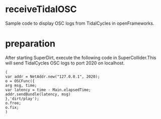 # receiveTidalOSC

Sample code to display OSC logs from TidalCycles in openFrameworks.

# preparation

After starting SuperDirt, execute the following code in SuperCollider.This will send TidalCycles OSC logs to port 2020 on localhost.


```supercollider:def.scd
(
var addr = NetAddr.new("127.0.0.1", 2020);
o = OSCFunc({
arg msg, time;
var latency = time - Main.elapsedTime;
addr.sendBundle(latency, msg)
},'dirt/play');
o.free;
o.fix;
)
```


